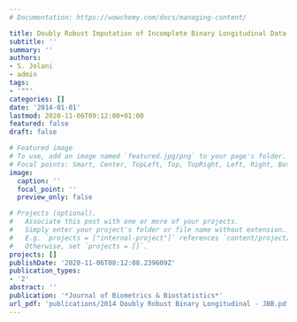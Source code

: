 ```yaml
---
# Documentation: https://wowchemy.com/docs/managing-content/

title: Doubly Robust Imputation of Incomplete Binary Longitudinal Data
subtitle: ''
summary: ''
authors:
- S. Jolani
- admin
tags:
- '""'
categories: []
date: '2014-01-01'
lastmod: 2020-11-06T09:12:08+01:00
featured: false
draft: false

# Featured image
# To use, add an image named `featured.jpg/png` to your page's folder.
# Focal points: Smart, Center, TopLeft, Top, TopRight, Left, Right, BottomLeft, Bottom, BottomRight.
image:
  caption: ''
  focal_point: ''
  preview_only: false

# Projects (optional).
#   Associate this post with one or more of your projects.
#   Simply enter your project's folder or file name without extension.
#   E.g. `projects = ["internal-project"]` references `content/project/deep-learning/index.md`.
#   Otherwise, set `projects = []`.
projects: []
publishDate: '2020-11-06T08:12:08.239609Z'
publication_types:
- '2'
abstract: ''
publication: '*Journal of Biometrics & Biostatistics*'
url_pdf: 'publications/2014 Doubly Robust Binary Longitudinal - JBB.pdf'
---
```

